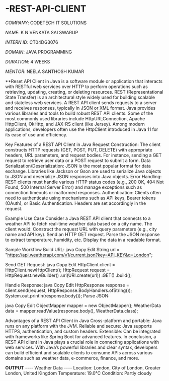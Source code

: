 # -REST-API-CLIENT
*COMPANY*: CODETECH IT SOLUTIONS

*NAME*: K N VENKATA SAI SWARUP

*INTERN ID*: CT04DG3076

*DOMAIN*: JAVA PROGRAMMING

*DURATION*: 4 WEEKS

*MENTOR*: NEELA SANTHOSH KUMAR

**Reset API Client in Java is a software module or application that interacts with RESTful web services over HTTP to perform operations such as retrieving, updating, creating, or deleting resources. REST (Representational State Transfer) is an architectural style widely used for building scalable and stateless web services. A REST API client sends requests to a server and receives responses, typically in JSON or XML format.
Java provides various libraries and tools to build robust REST API clients. Some of the most commonly used libraries include HttpURLConnection, Apache HttpClient, OkHttp, and JAX-RS client (like Jersey). Among modern applications, developers often use the HttpClient introduced in Java 11 for its ease of use and efficiency.

Key Features of a REST API Client in Java
Request Construction:
The client constructs HTTP requests (GET, POST, PUT, DELETE) with appropriate headers, URL parameters, and request bodies. For instance, sending a GET request to retrieve user data or a POST request to submit a form.
Data Serialization/Deserialization:
JSON is the most popular format for data exchange. Libraries like Jackson or Gson are used to serialize Java objects to JSON and deserialize JSON responses into Java objects.
Error Handling:
REST clients must handle various HTTP status codes (e.g., 200 OK, 404 Not Found, 500 Internal Server Error) and manage exceptions such as connection timeouts or malformed responses.
Authentication:
Clients often need to authenticate using mechanisms such as API keys, Bearer tokens (OAuth), or Basic Authentication. Headers are set accordingly in the request.

Example Use Case
Consider a Java REST API client that connects to a weather API to fetch real-time weather data based on a city name. The client would:
Construct the request URL with query parameters (e.g., city name and API key).
Send an HTTP GET request.
Parse the JSON response to extract temperature, humidity, etc.
Display the data in a readable format.

Sample Workflow
Build URL:
java
Copy
Edit
String url = "https://api.weatherapi.com/v1/current.json?key=API_KEY&q=London";

Send GET Request:
java
Copy
Edit
HttpClient client = HttpClient.newHttpClient();
HttpRequest request = HttpRequest.newBuilder()
        .uri(URI.create(url))
        .GET()
        .build();
        
Handle Response:
java
Copy
Edit
HttpResponse<String> response = client.send(request, HttpResponse.BodyHandlers.ofString());
System.out.println(response.body());
Parse JSON:

java
Copy
Edit
ObjectMapper mapper = new ObjectMapper();
WeatherData data = mapper.readValue(response.body(), WeatherData.class);

Advantages of a REST API Client in Java
Cross-platform and portable: Java runs on any platform with the JVM.
Reliable and secure: Java supports HTTPS, authentication, and custom headers.
Extensible: Can be integrated with frameworks like Spring Boot for advanced features.
In conclusion, a REST API client in Java plays a crucial role in connecting applications with web services. With Java’s powerful libraries and clear syntax, developers can build efficient and scalable clients to consume APIs across various domains such as weather data, e-commerce, finance, and more.

**OUTPUT**
---- Weather Data ----
Location: London, City of London, Greater London, United Kingdom
Temperature: 19.0°C
Condition: Partly cloudy

